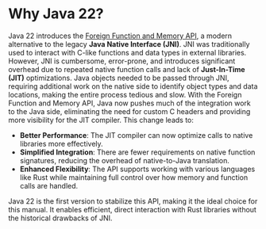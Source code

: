 # Why Java 22?

Java 22 introduces the [Foreign Function and Memory API](https://openjdk.org/jeps/454), a modern alternative to the legacy **Java Native Interface (JNI)**. JNI was traditionally used to interact with C-like functions and data types in external libraries. However, JNI is cumbersome, error-prone, and introduces significant overhead due to repeated native function calls and lack of **Just-In-Time (JIT)** optimizations. Java objects needed to be passed through JNI, requiring additional work on the native side to identify object types and data locations, making the entire process tedious and slow.
With the Foreign Function and Memory API, Java now pushes much of the integration work to the Java side, eliminating the need for custom C headers and providing more visibility for the JIT compiler. This change leads to:
- **Better Performance**: The JIT compiler can now optimize calls to native libraries more effectively.
- **Simplified Integration**: There are fewer requirements on native function signatures, reducing the overhead of native-to-Java translation.
- **Enhanced Flexibility**: The API supports working with various languages like Rust while maintaining full control over how memory and function calls are handled.

Java 22 is the first version to stabilize this API, making it the ideal choice for this manual. It enables efficient, direct interaction with Rust libraries without the historical drawbacks of JNI.
